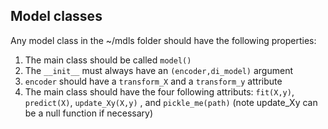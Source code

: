 ## Model classes

Any model class in the ~/mdls folder should have the following properties:

1. The main class should be called `model()`
2. The `__init__` must always have an `(encoder,di_model)` argument
3. `encoder` should have a `transform_X` and a `transform_y` attribute
4. The main class should have the four following attributs: `fit(X,y)`, `predict(X)`, `update_Xy(X,y)` , and `pickle_me(path)` (note update_Xy can be a null function if necessary)